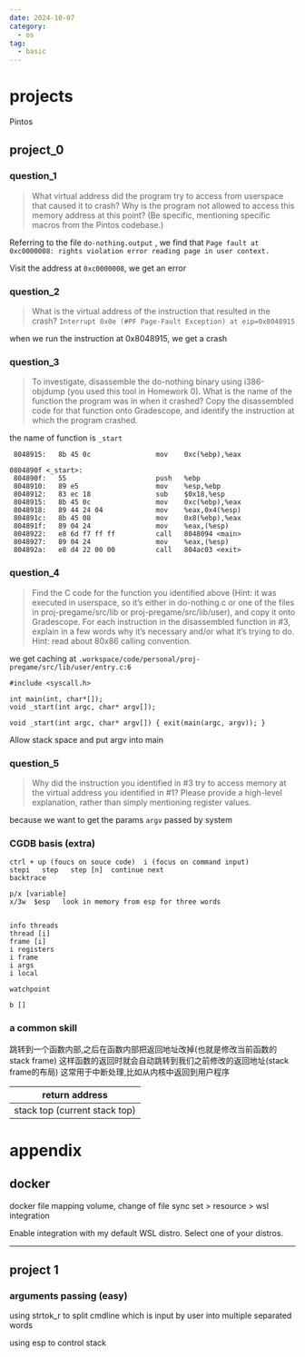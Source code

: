 ```yaml
---
date: 2024-10-07
category:
  - os
tag:
  - basic
---
```




# projects
Pintos




## project_0

### question_1
> What virtual address did the program try to access from userspace that caused it to crash? Why is the program not allowed to access this memory address at this point? (Be specific, mentioning specific macros from the Pintos codebase.)

Referring to the file `do-nothing.output` , we find that
`
Page fault at 0xc0000008: rights violation error reading page in user context.
`

Visit the address at `0xc0000008`, we get an error


### question_2 
> What is the virtual address of the instruction that resulted in the crash?
`
Interrupt 0x0e (#PF Page-Fault Exception) at eip=0x8048915
`

when we run the instruction at 0x8048915, we get a crash

### question_3
> To investigate, disassemble the do-nothing binary using i386-objdump (you used this tool in Homework 0). What is the name of the function the program was in when it crashed? Copy the disassembled code for that function onto Gradescope, and identify the instruction at which the program crashed.

the name of function is `_start` 

```
 8048915:	8b 45 0c             	mov    0xc(%ebp),%eax
```

```
0804890f <_start>:
 804890f:	55                   	push   %ebp
 8048910:	89 e5                	mov    %esp,%ebp
 8048912:	83 ec 18             	sub    $0x18,%esp
 8048915:	8b 45 0c             	mov    0xc(%ebp),%eax
 8048918:	89 44 24 04          	mov    %eax,0x4(%esp)
 804891c:	8b 45 08             	mov    0x8(%ebp),%eax
 804891f:	89 04 24             	mov    %eax,(%esp)
 8048922:	e8 6d f7 ff ff       	call   8048094 <main>
 8048927:	89 04 24             	mov    %eax,(%esp)
 804892a:	e8 d4 22 00 00       	call   804ac03 <exit>
```


### question_4
> Find the C code for the function you identified above (Hint: it was executed in userspace, so it’s either in do-nothing.c or one of the files in proj-pregame/src/lib or proj-pregame/src/lib/user), and copy it onto Gradescope. For each instruction in the disassembled function in #3, explain in a few words why it’s necessary and/or what it’s trying to do. Hint: read about 80x86 calling convention.

 we get caching at `.workspace/code/personal/proj-pregame/src/lib/user/entry.c:6`

```
#include <syscall.h>

int main(int, char*[]);
void _start(int argc, char* argv[]);

void _start(int argc, char* argv[]) { exit(main(argc, argv)); }
```

Allow stack space and put argv into main


### question_5
> Why did the instruction you identified in #3 try to access memory at the virtual address you identified in #1? Please provide a high-level explanation, rather than simply mentioning register values.

because we want to get the params `argv` passed by system


### CGDB basis (extra)
```
ctrl + up (foucs on souce code)  i (focus on command input)
stepi   step   step [n]  continue next
backtrace

p/x [variable]
x/3w  $esp   look in memory from esp for three words


info threads
thread [i]
frame [i]
i registers
i frame
i args
i local

watchpoint

b []

```


### a common skill 
跳转到一个函数内部,之后在函数内部把返回地址改掉(也就是修改当前函数的stack frame)
这样函数的返回时就会自动跳转到我们之前修改的返回地址(stack frame的布局)
这常用于中断处理,比如从内核中返回到用户程序

| return address                |
|-------------------------------|
| stack top (current stack top) |



# appendix
## docker 
docker file mapping volume, change of file sync 
set > resource > wsl integration

Enable integration with my default WSL distro.
Select one of your distros.

---

## project 1

### arguments passing (easy)

using strtok_r to split cmdline which is input by user into multiple
separated words

using esp to control stack 



